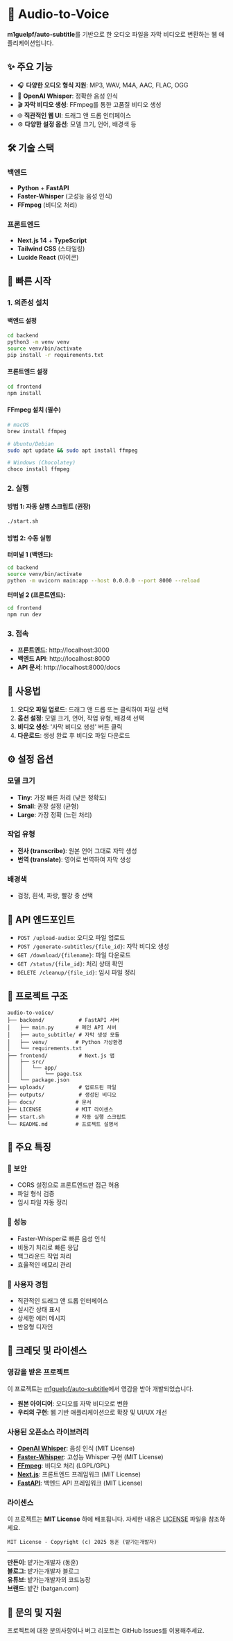 # 🎵 Audio-to-Voice

**m1guelpf/auto-subtitle**를 기반으로 한 오디오 파일을 자막 비디오로 변환하는 웹 애플리케이션입니다.

## ✨ 주요 기능

- 🎧 **다양한 오디오 형식 지원**: MP3, WAV, M4A, AAC, FLAC, OGG
- 🤖 **OpenAI Whisper**: 정확한 음성 인식
- 🎬 **자막 비디오 생성**: FFmpeg를 통한 고품질 비디오 생성
- 🌐 **직관적인 웹 UI**: 드래그 앤 드롭 인터페이스
- ⚙️ **다양한 설정 옵션**: 모델 크기, 언어, 배경색 등

## 🛠 기술 스택

### 백엔드
- **Python** + **FastAPI**
- **Faster-Whisper** (고성능 음성 인식)
- **FFmpeg** (비디오 처리)

### 프론트엔드
- **Next.js 14** + **TypeScript**
- **Tailwind CSS** (스타일링)
- **Lucide React** (아이콘)

## 🚀 빠른 시작

### 1. 의존성 설치

#### 백엔드 설정
```bash
cd backend
python3 -m venv venv
source venv/bin/activate
pip install -r requirements.txt
```

#### 프론트엔드 설정
```bash
cd frontend
npm install
```

#### FFmpeg 설치 (필수)
```bash
# macOS
brew install ffmpeg

# Ubuntu/Debian
sudo apt update && sudo apt install ffmpeg

# Windows (Chocolatey)
choco install ffmpeg
```

### 2. 실행

#### 방법 1: 자동 실행 스크립트 (권장)
```bash
./start.sh
```

#### 방법 2: 수동 실행
**터미널 1 (백엔드):**
```bash
cd backend
source venv/bin/activate
python -m uvicorn main:app --host 0.0.0.0 --port 8000 --reload
```

**터미널 2 (프론트엔드):**
```bash
cd frontend
npm run dev
```

### 3. 접속
- **프론트엔드**: http://localhost:3000
- **백엔드 API**: http://localhost:8000
- **API 문서**: http://localhost:8000/docs

## 📱 사용법

1. **오디오 파일 업로드**: 드래그 앤 드롭 또는 클릭하여 파일 선택
2. **옵션 설정**: 모델 크기, 언어, 작업 유형, 배경색 선택
3. **비디오 생성**: '자막 비디오 생성' 버튼 클릭
4. **다운로드**: 생성 완료 후 비디오 파일 다운로드

## ⚙️ 설정 옵션

### 모델 크기
- **Tiny**: 가장 빠른 처리 (낮은 정확도)
- **Small**: 권장 설정 (균형)
- **Large**: 가장 정확 (느린 처리)

### 작업 유형
- **전사 (transcribe)**: 원본 언어 그대로 자막 생성
- **번역 (translate)**: 영어로 번역하여 자막 생성

### 배경색
- 검정, 흰색, 파랑, 빨강 중 선택

## 🔗 API 엔드포인트

- `POST /upload-audio`: 오디오 파일 업로드
- `POST /generate-subtitles/{file_id}`: 자막 비디오 생성
- `GET /download/{filename}`: 파일 다운로드
- `GET /status/{file_id}`: 처리 상태 확인
- `DELETE /cleanup/{file_id}`: 임시 파일 정리

## 📂 프로젝트 구조

```
audio-to-voice/
├── backend/           # FastAPI 서버
│   ├── main.py       # 메인 API 서버
│   ├── auto_subtitle/ # 자막 생성 모듈
│   ├── venv/         # Python 가상환경
│   └── requirements.txt
├── frontend/          # Next.js 앱
│   ├── src/
│   │   └── app/
│   │       └── page.tsx
│   └── package.json
├── uploads/           # 업로드된 파일
├── outputs/           # 생성된 비디오
├── docs/             # 문서
├── LICENSE           # MIT 라이센스
├── start.sh          # 자동 실행 스크립트
└── README.md         # 프로젝트 설명서
```

## 🎯 주요 특징

### 🔐 보안
- CORS 설정으로 프론트엔드만 접근 허용
- 파일 형식 검증
- 임시 파일 자동 정리

### 🚀 성능
- Faster-Whisper로 빠른 음성 인식
- 비동기 처리로 빠른 응답
- 백그라운드 작업 처리
- 효율적인 메모리 관리

### 🎨 사용자 경험
- 직관적인 드래그 앤 드롭 인터페이스
- 실시간 상태 표시
- 상세한 에러 메시지
- 반응형 디자인

## 🙏 크레딧 및 라이센스

### 영감을 받은 프로젝트
이 프로젝트는 [m1guelpf/auto-subtitle](https://github.com/m1guelpf/auto-subtitle)에서 영감을 받아 개발되었습니다.
- **원본 아이디어**: 오디오를 자막 비디오로 변환
- **우리의 구현**: 웹 기반 애플리케이션으로 확장 및 UI/UX 개선

### 사용된 오픈소스 라이브러리
- **[OpenAI Whisper](https://github.com/openai/whisper)**: 음성 인식 (MIT License)
- **[Faster-Whisper](https://github.com/guillaumekln/faster-whisper)**: 고성능 Whisper 구현 (MIT License)
- **[FFmpeg](https://ffmpeg.org/)**: 비디오 처리 (LGPL/GPL)
- **[Next.js](https://nextjs.org/)**: 프론트엔드 프레임워크 (MIT License)
- **[FastAPI](https://fastapi.tiangolo.com/)**: 백엔드 API 프레임워크 (MIT License)

### 라이센스
이 프로젝트는 **MIT License** 하에 배포됩니다. 자세한 내용은 [LICENSE](LICENSE) 파일을 참조하세요.

```
MIT License - Copyright (c) 2025 동훈 (밭가는개발자)
```

---

**만든이**: 밭가는개발자 (동훈)  
**블로그**: 밭가는개발자 블로그  
**유튜브**: 밭가는개발자의 코드농장  
**브랜드**: 밭간 (batgan.com)

## 📧 문의 및 지원

프로젝트에 대한 문의사항이나 버그 리포트는 GitHub Issues를 이용해주세요.
